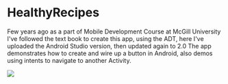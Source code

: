 # HealthyRecipes
Few years ago as a part of Mobile Development Course at McGill University I've followed the text book to create this app, using the ADT, here I've uploaded the Android Studio version, then updated again to 2.0
The app demonstrates how to create and wire up a button in Android, also demos using intents to navigate to another Activity.

<img src="http://imgur.com/y05QYm0">
